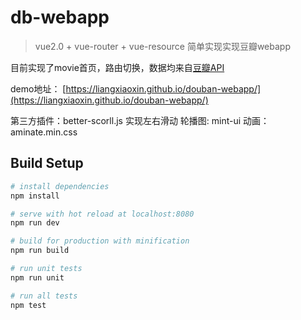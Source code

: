 # db-webapp

> vue2.0 + vue-router + vue-resource  简单实现实现豆瓣webapp

目前实现了movie首页，路由切换，数据均来自[豆瓣API](https://developers.douban.com/wiki/?title=guide)

demo地址：
[https://liangxiaoxin.github.io/douban-webapp/](https://liangxiaoxin.github.io/douban-webapp/)


第三方插件：better-scorll.js 实现左右滑动
轮播图: mint-ui
动画：aminate.min.css
## Build Setup

``` bash
# install dependencies
npm install

# serve with hot reload at localhost:8080
npm run dev

# build for production with minification
npm run build

# run unit tests
npm run unit

# run all tests
npm test
```
